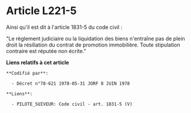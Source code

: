 # Article L221-5

Ainsi qu'il est dit à l'article 1831-5 du code civil : 

"Le règlement judiciaire ou la liquidation des biens n'entraîne pas de plein droit la résiliation du contrat de promotion
immobilière. Toute stipulation contraire est réputée non écrite."

**Liens relatifs à cet article**

	**Codifié par**:

	  - Décret n°78-621 1978-05-31 JORF 8 JUIN 1978

	**Liens**:

	  - PILOTE_SUIVEUR: Code civil - art. 1831-5 (V)
